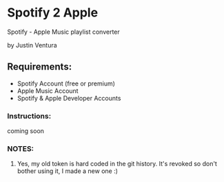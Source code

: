 # Spotify 2 Apple

Spotify - Apple Music playlist converter

by Justin Ventura

## Requirements:
- Spotify Account (free or premium)
- Apple Music Account
- Spotify & Apple Developer Accounts

### Instructions:
coming soon

### NOTES:
1. Yes, my old token is hard coded in the git history.  It's revoked so don't bother using it, I made a new one :)
